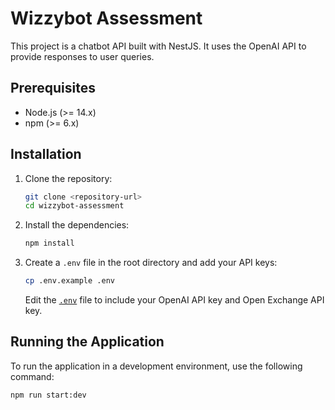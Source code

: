 # Wizzybot Assessment

This project is a chatbot API built with NestJS. It uses the OpenAI API to provide responses to user queries.

## Prerequisites

- Node.js (>= 14.x)
- npm (>= 6.x)

## Installation

1. Clone the repository:

    ```sh
    git clone <repository-url>
    cd wizzybot-assessment
    ```

2. Install the dependencies:

    ```sh
    npm install
    ```

3. Create a `.env` file in the root directory and add your API keys:

    ```sh
    cp .env.example .env
    ```

    Edit the [`.env`](command:_github.copilot.openRelativePath?%5B%7B%22scheme%22%3A%22file%22%2C%22authority%22%3A%22%22%2C%22path%22%3A%22%2Fc%3A%2FUsers%2FUsuario%2Fdev%2Fwizzybot-assessment%2F.env%22%2C%22query%22%3A%22%22%2C%22fragment%22%3A%22%22%7D%5D "c:\Users\Usuario\dev\wizzybot-assessment\.env") file to include your OpenAI API key and Open Exchange API key.

## Running the Application

To run the application in a development environment, use the following command:

```sh
npm run start:dev